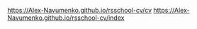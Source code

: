 https://Alex-Navumenko.github.io/rsschool-cv/cv
https://Alex-Navumenko.github.io/rsschool-cv/index

